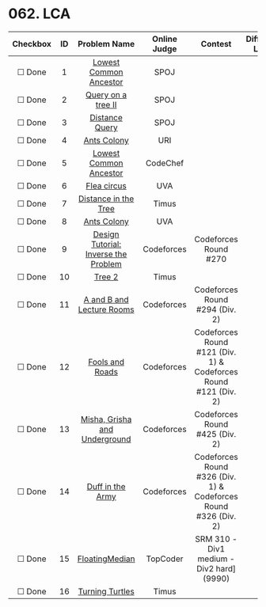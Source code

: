 # 062. LCA


| Checkbox | ID | Problem Name|Online Judge|Contest|Difficulty Level|
|:---:|:---:|:---:|:---:|:---:|:---:|
|&#9744; Done|1|[Lowest Common Ancestor](http://www.spoj.com/problems/LCA/)|SPOJ||1|
|&#9744; Done|2|[Query on a tree II](http://www.spoj.com/problems/QTREE2/)|SPOJ||1|
|&#9744; Done|3|[Distance Query](http://www.spoj.com/problems/DISQUERY/)|SPOJ||2|
|&#9744; Done|4|[Ants Colony](https://www.urionlinejudge.com.br/judge/en/problems/view/1135)|URI||3|
|&#9744; Done|5|[Lowest Common Ancestor](http://www.codechef.com/problems/TALCA)|CodeChef||3|
|&#9744; Done|6|[Flea circus](https://uva.onlinejudge.org/index.php?option=onlinejudge&page=show_problem&problem=1879)|UVA||3|
|&#9744; Done|7|[Distance in the Tree](http://acm.timus.ru/problem.aspx?space=1&num=1471)|Timus||3|
|&#9744; Done|8|[Ants Colony](https://uva.onlinejudge.org/index.php?option=onlinejudge&page=show_problem&problem=3390)|UVA||3|
|&#9744; Done|9|[Design Tutorial: Inverse the Problem](http://codeforces.com/problemset/problem/472/D)|Codeforces|Codeforces Round #270|4|
|&#9744; Done|10|[Tree 2](http://acm.timus.ru/problem.aspx?space=1&num=1752)|Timus||4|
|&#9744; Done|11|[A and B and Lecture Rooms](http://codeforces.com/problemset/problem/519/E)|Codeforces|Codeforces Round #294 (Div. 2)|4|
|&#9744; Done|12|[Fools and Roads](http://codeforces.com/problemset/problem/191/C)|Codeforces|Codeforces Round #121 (Div. 1) & Codeforces Round #121 (Div. 2)|4|
|&#9744; Done|13|[Misha, Grisha and Underground](http://codeforces.com/problemset/problem/832/D)|Codeforces|Codeforces Round #425 (Div. 2)|5|
|&#9744; Done|14|[Duff in the Army](http://codeforces.com/problemset/problem/587/C)|Codeforces|Codeforces Round #326 (Div. 1) & Codeforces Round #326 (Div. 2)|5|
|&#9744; Done|15|[FloatingMedian](http://community.topcoder.com/stat?c=problem_statement&pm=6551)|TopCoder|SRM 310 - Div1 medium - Div2 hard] (9990)|6|
|&#9744; Done|16|[Turning Turtles](http://acm.timus.ru/problem.aspx?space=1&num=1699)|Timus||7|
